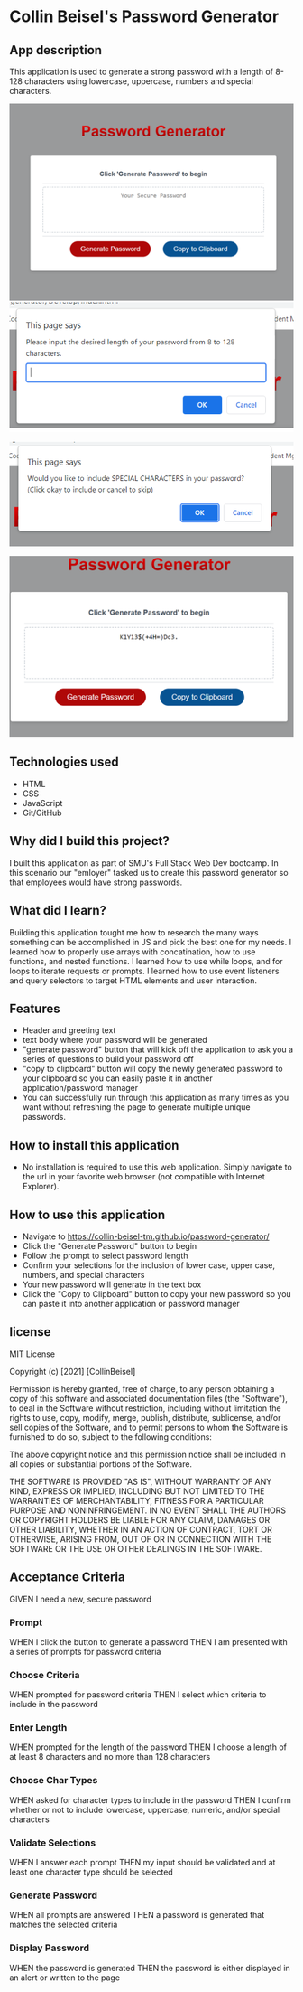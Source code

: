 # Collin Beisel's Password Generator

## App description
This application is used to generate a strong password with a length of 8-128 characters using lowercase, uppercase, numbers and special characters.

![Image of the app landing page](https://github.com/collin-beisel-tm/password-generator/blob/main/Develop/Images/pwd-gen-hp.PNG)
![Image of the password length prompt](https://github.com/collin-beisel-tm/password-generator/blob/main/Develop/Images/pwd-gen-length.PNG)

![Example image of password criteria prompt](https://github.com/collin-beisel-tm/password-generator/blob/main/Develop/Images/pwd-gen-char.PNG)

![Example image of completed password generation](https://github.com/collin-beisel-tm/password-generator/blob/main/Develop/Images/pwd-gen-complete.PNG)

## Technologies used
- HTML
- CSS
- JavaScript
- Git/GitHub

## Why did I build this project?
I built this application as part of SMU's Full Stack Web Dev bootcamp. In this scenario our "emloyer" tasked us to create this password generator so that employees would have strong passwords.


## What did I learn?
Building this application tought me how to research the many ways something can be accomplished in JS and pick the best one for my needs. I learned how to properly use arrays with concatination, how to use functions, and nested functions. I learned how to use while loops, and for loops to iterate requests or prompts. I learned how to use event listeners and query selectors to target HTML elements and user interaction.

## Features
- Header and greeting text
- text body where your password will be generated
- "generate password" button that will kick off the application to ask you a series of questions to build your password off 
- "copy to clipboard" button will copy the newly generated password to your clipboard so you can easily paste it in another application/password manager
- You can successfully run through this application as many times as you want without refreshing the page to generate multiple unique passwords.

## How to install this application
- No installation is required to use this web application. Simply navigate to the url in your favorite web browser (not compatible with Internet Explorer).

## How to use this application
- Navigate to https://collin-beisel-tm.github.io/password-generator/
- Click the "Generate Password" button to begin
- Follow the prompt to select password length
- Confirm your selections for the inclusion of lower case, upper case, numbers, and special characters
- Your new password will generate in the text box
- Click the "Copy to Clipboard" button to copy your new password so you can paste it into another application or password manager


## license
MIT License

Copyright (c) [2021] [CollinBeisel]

Permission is hereby granted, free of charge, to any person obtaining a copy
of this software and associated documentation files (the "Software"), to deal
in the Software without restriction, including without limitation the rights
to use, copy, modify, merge, publish, distribute, sublicense, and/or sell
copies of the Software, and to permit persons to whom the Software is
furnished to do so, subject to the following conditions:

The above copyright notice and this permission notice shall be included in all
copies or substantial portions of the Software.

THE SOFTWARE IS PROVIDED "AS IS", WITHOUT WARRANTY OF ANY KIND, EXPRESS OR
IMPLIED, INCLUDING BUT NOT LIMITED TO THE WARRANTIES OF MERCHANTABILITY,
FITNESS FOR A PARTICULAR PURPOSE AND NONINFRINGEMENT. IN NO EVENT SHALL THE
AUTHORS OR COPYRIGHT HOLDERS BE LIABLE FOR ANY CLAIM, DAMAGES OR OTHER
LIABILITY, WHETHER IN AN ACTION OF CONTRACT, TORT OR OTHERWISE, ARISING FROM,
OUT OF OR IN CONNECTION WITH THE SOFTWARE OR THE USE OR OTHER DEALINGS IN THE
SOFTWARE.
## Acceptance Criteria
GIVEN I need a new, secure password
### Prompt
WHEN I click the button to generate a password
THEN I am presented with a series of prompts for password criteria
### Choose Criteria
WHEN prompted for password criteria
THEN I select which criteria to include in the password
### Enter Length
WHEN prompted for the length of the password
THEN I choose a length of at least 8 characters and no more than 128 characters
### Choose Char Types
WHEN asked for character types to include in the password
THEN I confirm whether or not to include lowercase, uppercase, numeric, and/or special characters
### Validate Selections
WHEN I answer each prompt
THEN my input should be validated and at least one character type should be selected
### Generate Password
WHEN all prompts are answered
THEN a password is generated that matches the selected criteria
### Display Password
WHEN the password is generated
THEN the password is either displayed in an alert or written to the page